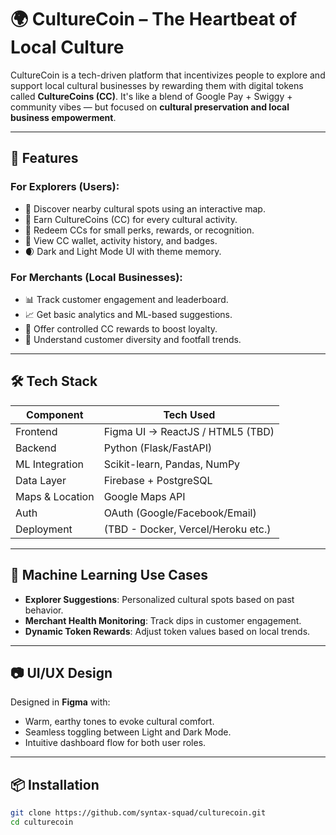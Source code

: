 # 🌍 CultureCoin – The Heartbeat of Local Culture

CultureCoin is a tech-driven platform that incentivizes people to explore and support local cultural businesses by rewarding them with digital tokens called **CultureCoins (CC)**. It's like a blend of Google Pay + Swiggy + community vibes — but focused on **cultural preservation and local business empowerment**.

---

## 🚀 Features

### For Explorers (Users):
- 🎯 Discover nearby cultural spots using an interactive map.
- 🎒 Earn CultureCoins (CC) for every cultural activity.
- 🎁 Redeem CCs for small perks, rewards, or recognition.
- 🧾 View CC wallet, activity history, and badges.
- 🌒 Dark and Light Mode UI with theme memory.

### For Merchants (Local Businesses):
- 📊 Track customer engagement and leaderboard.
- 📈 Get basic analytics and ML-based suggestions.
- 🎁 Offer controlled CC rewards to boost loyalty.
- 🧠 Understand customer diversity and footfall trends.

---

## 🛠️ Tech Stack

| Component       | Tech Used                          |
|-----------------|------------------------------------|
| Frontend        | Figma UI → ReactJS / HTML5 (TBD)   |
| Backend         | Python (Flask/FastAPI)             |
| ML Integration  | Scikit-learn, Pandas, NumPy        |
| Data Layer      | Firebase + PostgreSQL              |
| Maps & Location | Google Maps API                    |
| Auth            | OAuth (Google/Facebook/Email)      |
| Deployment      | (TBD - Docker, Vercel/Heroku etc.) |

---

## 🤖 Machine Learning Use Cases

- **Explorer Suggestions**: Personalized cultural spots based on past behavior.
- **Merchant Health Monitoring**: Track dips in customer engagement.
- **Dynamic Token Rewards**: Adjust token values based on local trends.

---

## 📷 UI/UX Design

Designed in **Figma** with:
- Warm, earthy tones to evoke cultural comfort.
- Seamless toggling between Light and Dark Mode.
- Intuitive dashboard flow for both user roles.

---

## 📦 Installation

```bash
git clone https://github.com/syntax-squad/culturecoin.git
cd culturecoin
